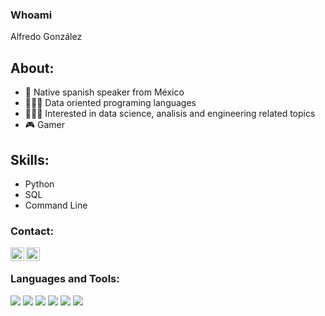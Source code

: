 ### Whoami 

Alfredo González

## About:
- 🌮 Native spanish speaker from México
- 👨🏻‍💻 Data oriented programing languages
- 👨🏻‍🔬 Interested in data science, analisis and engineering related topics 
- 🎮 Gamer

## Skills:
- Python
- SQL 
- Command Line

### Contact:
[<img align="left" alt="codewars" width="22px" src="https://img.icons8.com/color/48/000000/linkedin.png" />][linkedin]
[<img align="left" alt="codewars" width="22px" src="https://cdn.jsdelivr.net/npm/simple-icons@3/icons/codewars.svg" />][codewars]

<br />

### Languages and Tools:
<p align="left"> 
  <img src="https://img.icons8.com/color/48/000000/python--v1.png"/>
  <img src="https://img.icons8.com/fluency/48/000000/database.png"/>
  <img src="https://img.icons8.com/color/48/000000/mysql-logo.png"/>  
  <img src="https://img.icons8.com/color/48/000000/console.png"/>
  <img src="https://img.icons8.com/color/48/000000/visual-studio-code-2019.png"/>
  <img src="https://img.icons8.com/color/48/000000/ms-excel.png"/>
</>

<br />
<br />

[linkedin]: https://www.linkedin.com/in/alfredo-gonzález-710307207/
[codewars]: https://www.codewars.com/users/FudoG
